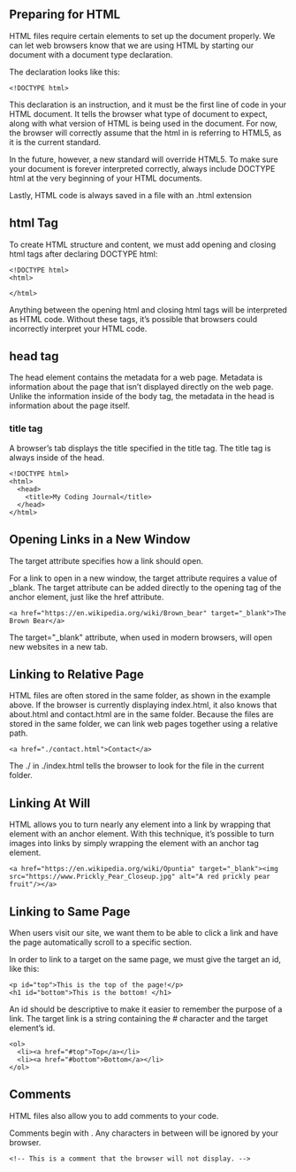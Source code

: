 ## Preparing for HTML

HTML files require certain elements to set up the document properly. We can let web browsers know that we are using HTML by starting our document with a document type declaration.

The declaration looks like this:

```
<!DOCTYPE html>
```

This declaration is an instruction, and it must be the first line of code in your HTML document. It tells the browser what type of document to expect, along with what version of HTML is being used in the document. For now, the browser will correctly assume that the html in <!DOCTYPE html> is referring to HTML5, as it is the current standard.

In the future, however, a new standard will override HTML5. To make sure your document is forever interpreted correctly, always include DOCTYPE html at the very beginning of your HTML documents.

Lastly, HTML code is always saved in a file with an .html extension


## html Tag

To create HTML structure and content, we must add opening and closing html tags after declaring DOCTYPE html:

```
<!DOCTYPE html>
<html>
 
</html>
```
Anything between the opening html and closing html tags will be interpreted as HTML code. Without these tags, it’s possible that browsers could incorrectly interpret your HTML code.
  
  
## head tag

The head element contains the metadata for a web page. Metadata is information about the page that isn’t displayed directly on the web page. Unlike the information inside of the body tag, the metadata in the head is information about the page itself. 

### title tag

A browser’s tab displays the title specified in the title tag. The title tag is always inside of the head.

```
<!DOCTYPE html>
<html>
  <head>
    <title>My Coding Journal</title>
  </head>
</html>
```


## Opening Links in a New Window

The target attribute specifies how a link should open.

For a link to open in a new window, the target attribute requires a value of _blank. The target attribute can be added directly to the opening tag of the anchor element, just like the href attribute.

```
<a href="https://en.wikipedia.org/wiki/Brown_bear" target="_blank">The Brown Bear</a>
```

The target="_blank" attribute, when used in modern browsers, will open new websites in a new tab.


## Linking to Relative Page

HTML files are often stored in the same folder, as shown in the example above. If the browser is currently displaying index.html, it also knows that about.html and contact.html are in the same folder. Because the files are stored in the same folder, we can link web pages together using a relative path.

```
<a href="./contact.html">Contact</a>
```

The ./ in ./index.html tells the browser to look for the file in the current folder.


## Linking At Will

HTML allows you to turn nearly any element into a link by wrapping that element with an anchor element. With this technique, it’s possible to turn images into links by simply wrapping the element with an anchor tag element.

```
<a href="https://en.wikipedia.org/wiki/Opuntia" target="_blank"><img src="https://www.Prickly_Pear_Closeup.jpg" alt="A red prickly pear fruit"/></a>
```

## Linking to Same Page

When users visit our site, we want them to be able to click a link and have the page automatically scroll to a specific section.

In order to link to a target on the same page, we must give the target an id, like this:

```
<p id="top">This is the top of the page!</p>
<h1 id="bottom">This is the bottom! </h1>
```
An id should be descriptive to make it easier to remember the purpose of a link. The target link is a string containing the # character and the target element’s id.

```
<ol>
  <li><a href="#top">Top</a></li>
  <li><a href="#bottom">Bottom</a></li>
</ol>
```

## Comments
HTML files also allow you to add comments to your code.

Comments begin with <!-- and end with -->. Any characters in between will be ignored by your browser.

```
<!-- This is a comment that the browser will not display. -->
```

